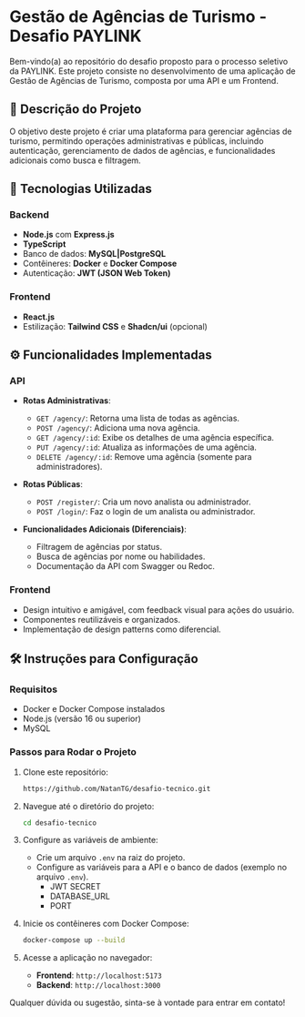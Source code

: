 # Gestão de Agências de Turismo - Desafio PAYLINK

Bem-vindo(a) ao repositório do desafio proposto para o processo seletivo da PAYLINK. Este projeto consiste no desenvolvimento de uma aplicação de Gestão de Agências de Turismo, composta por uma API e um Frontend. 

## 📝 Descrição do Projeto

O objetivo deste projeto é criar uma plataforma para gerenciar agências de turismo, permitindo operações administrativas e públicas, incluindo autenticação, gerenciamento de dados de agências, e funcionalidades adicionais como busca e filtragem.

## 🚀 Tecnologias Utilizadas

### Backend
- **Node.js** com **Express.js**
- **TypeScript**
- Banco de dados: **MySQL|PostgreSQL**
- Contêineres: **Docker** e **Docker Compose**
- Autenticação: **JWT (JSON Web Token)**

### Frontend
- **React.js**
- Estilização: **Tailwind CSS** e **Shadcn/ui** (opcional)


## ⚙️ Funcionalidades Implementadas

### API
- **Rotas Administrativas**:
  - `GET /agency/`: Retorna uma lista de todas as agências.
  - `POST /agency/`: Adiciona uma nova agência.
  - `GET /agency/:id`: Exibe os detalhes de uma agência específica.
  - `PUT /agency/:id`: Atualiza as informações de uma agência.
  - `DELETE /agency/:id`: Remove uma agência (somente para administradores).

- **Rotas Públicas**:
  - `POST /register/`: Cria um novo analista ou administrador.
  - `POST /login/`: Faz o login de um analista ou administrador.

- **Funcionalidades Adicionais (Diferenciais)**:
  - Filtragem de agências por status.
  - Busca de agências por nome ou habilidades.
  - Documentação da API com Swagger ou Redoc.

### Frontend
- Design intuitivo e amigável, com feedback visual para ações do usuário.
- Componentes reutilizáveis e organizados.
- Implementação de design patterns como diferencial.

## 🛠️ Instruções para Configuração

### Requisitos
- Docker e Docker Compose instalados
- Node.js (versão 16 ou superior)
- MySQL

### Passos para Rodar o Projeto
1. Clone este repositório:
   ```bash
   https://github.com/NatanTG/desafio-tecnico.git
   ```

2. Navegue até o diretório do projeto:
   ```bash
   cd desafio-tecnico
   ```

3. Configure as variáveis de ambiente:
   - Crie um arquivo `.env` na raiz do projeto.
   - Configure as variáveis para a API e o banco de dados (exemplo no arquivo `.env`).
     - JWT SECRET
     - DATABASE_URL
     - PORT
     
4. Inicie os contêineres com Docker Compose:
   ```bash
   docker-compose up --build
   ```

5. Acesse a aplicação no navegador:
   - **Frontend**: `http://localhost:5173`
   - **Backend**: `http://localhost:3000`



Qualquer dúvida ou sugestão, sinta-se à vontade para entrar em contato!
